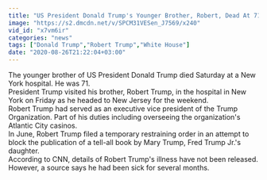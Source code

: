 ```yaml
---
title: "US President Donald Trump's Younger Brother, Robert, Dead At 71"
image: "https://s2.dmcdn.net/v/SPCM31VESen_J7569/x240"
vid_id: "x7vm6ir"
categories: "news"
tags: ["Donald Trump","Robert Trump","White House"]
date: "2020-08-26T21:22:04+03:00"
---
```

The younger brother of US President Donald Trump died Saturday at a New York hospital. He was 71.  <br>President Trump visited his brother, Robert Trump, in the hospital in New York on Friday as he headed to New Jersey for the weekend.  <br>Robert Trump had served as an executive vice president of the Trump Organization. Part of his duties including overseeing the organization's Atlantic City casinos.  <br>In June, Robert Trump filed a temporary restraining order in an attempt to block the publication of a tell-all book by Mary Trump, Fred Trump Jr.'s daughter.  <br>According to CNN, details of Robert Trump's illness have not been released. However, a source says he had been sick for several months.
